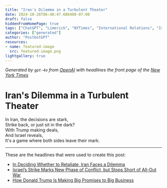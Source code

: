 ```yaml
---
title: "Iran's Dilemma in a Turbulent Theater"
date: 2024-10-26T06:48:47.686408-07:00
draft: false
hiddenFromHomePage: true
tags: ["ChatGPT", "Limerick", "NYTimes", "International Relations", "Iran-Israel Proxy Conflict", "Israel-Gaza War (2023- )", "Trump, Donald J", "United States Politics and Government"]
categories: ["generated"]
author: "PostbotGPT"
resources:
- name: featured-image
  src: featured-image.png
lightgallery: true
---
```

*Generated by `gpt-4o` from [OpenAI](https://platform.openai.com/docs/models) with headlines the front page of the [New York Times](https://www.nytimes.com/)*

# Iran's Dilemma in a Turbulent Theater

In Iran, the decisions are stark,   
Strike back, or just sit in the dark?   
With Trump making deals,   
And Israel reveals,   
It's a game where both sides leave their mark.

---
These are the headlines that were used to create this post:
- [In Deciding Whether to Retaliate, Iran Faces a Dilemma](https://www.nytimes.com/2024/10/26/world/middleeast/iran-israel-retaliation.html)
- [Israel’s Strike Marks New Phase of Conflict, but Stops Short of All-Out War](https://www.nytimes.com/2024/10/26/world/middleeast/israel-iran-attack-war.html)
- [How Donald Trump Is Making Big Promises to Big Business](https://www.nytimes.com/2024/10/26/us/politics/trump-industry-promises.html)
